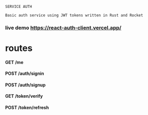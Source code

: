 ```
SERVICE AUTH
```
```
Basic auth service using JWT tokens written in Rust and Rocket
```

### live demo https://react-auth-client.vercel.app/



# routes
#### GET /me
#### POST /auth/signin
#### POST /auth/signup
#### GET /token/verify
#### POST /token/refresh
